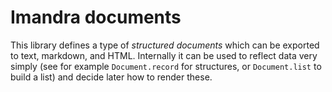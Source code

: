 # Imandra documents

This library defines a type of _structured documents_ which can be exported
to text, markdown, and HTML. Internally it can be used to reflect data
very simply (see for example `Document.record` for structures,
or `Document.list` to build a list) and decide later how to render these.
